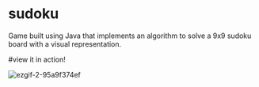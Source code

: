 # sudoku
Game built using Java that implements an algorithm to solve a 9x9 sudoku board with a visual representation. 

#view it in action! 

![ezgif-2-95a9f374ef](https://user-images.githubusercontent.com/62463944/157769273-d7df241a-6843-445e-acab-6fc38f3f20b2.gif)



